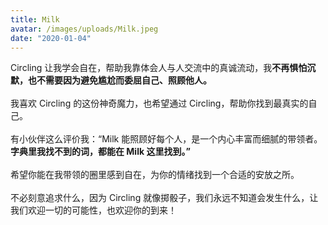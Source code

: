 ```yaml
---
title: Milk
avatar: /images/uploads/Milk.jpeg
date: "2020-01-04"
---
```


Circling 让我学会自在，帮助我靠体会人与人交流中的真诚流动，我<strong>不再惧怕沉默，也不需要因为避免尴尬而委屈自己、照顾他人。</strong><br><br>我喜欢 Circling 的这份神奇魔力，也希望通过 Circling，帮助你找到最真实的自己。<br><br>有小伙伴这么评价我：“Milk 能照顾好每个人，是一个内心丰富而细腻的带领者。<strong>字典里我找不到的词，都能在 Milk 这里找到。” </strong><br><br>希望你能在我带领的圈里感到自在，为你的情绪找到一个合适的安放之所。<br><br>不必刻意追求什么，因为 Circling 就像掷骰子，我们永远不知道会发生什么，让我们欢迎一切的可能性，也欢迎你的到来！
